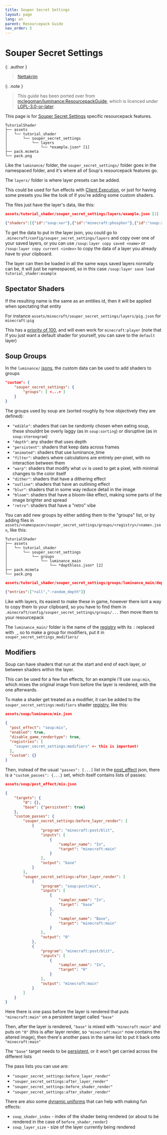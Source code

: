 ```yaml
---
title: Souper Secret Settings
layout: page
lang: en
parent: Resourcepack Guide
nav_order: 5
---
```

# Souper Secret Settings

{: .author }
> [Nettakrim](https://bsky.app/profile/nettakrim.netal.co.uk)

{: .note }
> This guide has been ported over from [mclegoman/luminance:ResourcepackGuide](https://github.com/mclegoman/luminance/blob/master/ResourcepackGuide), which is licenced under [LGPL-3.0-or-later](https://github.com/mclegoman/luminance/blob/master/licence).

This page is for [Souper Secret Settings](https://modrinth.com/mod/souper-secret-settings) specific resourcepack features.

```
TutorialShader
├── assets
│   └── tutorial_shader
│       └── souper_secret_settings
│           └── layers
│               └── *example.json* [1]
├── pack.mcmeta
└── pack.png
```

Like the `luminance/` folder, the `souper_secret_settings/` folder goes in the namespaced folder, and it's where all of Soup's resourcepack features go.

The `layers/` folder is where layer presets can be added.

This could be used for fun effects with [Client Execution](https://modrinth.com/mod/client-execution), or just for having some presets you like the look of if you're adding some custom shaders.

The files just have the layer's data, like this:

```json
assets/tutorial_shader/souper_secret_settings/layers/example.json [1]

{"shaders":[{"id":"soup:xor"},{"id":"minecraft:phosphor"},{"id":"soup:xor"}],"modifiers":[{"id":"soup:noise"}]}
```

To get the data to put in the layer json, you could go to `.minecraft/config/souper_secret_settings/layers` and copy over one of your saved layers, or you can use `/soup:layer copy saved <name>` or `/soup:layer copy current <index>` to copy the data of a layer you already have to your clipboard.

The layer can then be loaded in all the same ways saved layers normally can be, it will just be namespaced, so in this case `/soup:layer save load tutorial_shader:example`

## Spectator Shaders

If the resulting name is the same as an entities id, then it will be applied when spectating that entity

For instance `assets/minecraft/souper_secret_settings/layers/pig.json` for `minecraft:pig`

This has a [priority of 100](Perspective#spectator-shaders), and will even work for `minecraft:player` (note that if you just want a default shader for yourself, you can save to the `default` layer)

## Soup Groups

In the `luminance/` [jsons](PackSetup#luminancejson), the custom data can be used to add shaders to groups

```json
"custom": {
    "souper_secret_settings": {
        "groups": [ <...> ]
    }
}
```

The groups used by soup are (sorted roughly by how objectively they are defined):

- `"edible"`: shaders that can be randomly chosen when eating soup, these shouldnt be overly laggy (as in `soup:sorting`) or disruptive (as in `soup:stereogram`)
- `"depth"`: any shader that uses depth
- `"persistent"`: shaders that keep data across frames
- `"animated"`: shaders that use luminance_time
- `"filter"`: shaders where calculations are entirely per-pixel, with no interaction between them
- `"warp"`: shaders that modify what uv is used to get a pixel, with minimal changes to the color itself
- `"dither"`: shaders that have a dithering effect
- `"outline"`: shaders that have an outlining effect
- `"blur"`: shaders that in some way reduce detail in the image
- `"bloom"`: shaders that have a bloom-like effect, making some parts of the image brighter and spread
- `"retro"`: shaders that have a "retro" vibe

You can add new groups by either adding them to the "groups" list, or by adding files in `assets/<namespace>/souper_secret_settings/groups/<registry>/<name>.json`, like this:

```
TutorialShader
├── assets
│   └── tutorial_shader
│       └── souper_secret_settings
│           └── groups
│               └── luminance_main
│                   └── *depthless.json* [2]
├── pack.mcmeta
└── pack.png
```

```json
assets/tutorial_shader/souper_secret_settings/groups/luminance_main/depthless.json [2]

{"entries":["+all","-random_depth"]}
```

Like with layers, its easiest to make these in game, however there isnt a way to copy them to your clipboard, so you have to find them in `.minecraft/config/souper_secret_settings/groups/...` then move them to your resourcepack

The `luminance_main/` folder is the name of the [registry](PackSetup#optional-fields) with its `:` replaced with `_`, so to make a group for modifiers, put it in `souper_secret_settings_modifiers/`

## Modifiers

Soup can have shaders that run at the start and end of each layer, or between shaders within the layer.

This can be used for a few fun effects, for an example i'll use `soup:mix`, which mixes the original image from before the layer is rendered, with the one afterwards.

To make a shader get treated as a modifier, it can be added to the `souper_secret_settings:modifiers` shader [registry](PackSetup#optional-fields), like this:

```json
assets/soup/luminance/mix.json

{
  "post_effect": "soup:mix",
  "enabled": true,
  "disable_game_rendertype": true,
  "registries": [
    "souper_secret_settings:modifiers" <- this is important!
  ],
  "custom": {}
}
```

Then, instead of the usual `"passes": [...]` list in the [post_effect](AddingShaders#passes) json, there is a `"custom_passes": {...}` set, which itself contains lists of passes:

```json
assets/soup/post_effect/mix.json

{
    "targets": {
        "0": {},
        "base": {"persistent": true}
    },
    "custom_passes": {
        "souper_secret_settings:before_layer_render": [
            {
                "program": "minecraft:post/blit",
                "inputs": [
                    {
                        "sampler_name": "In",
                        "target": "minecraft:main"
                    }
                ],
                "output": "base"
            }
        ],
        "souper_secret_settings:after_layer_render": [
            {
                "program": "soup:post/mix",
                "inputs": [
                    {
                        "sampler_name": "In",
                        "target": "base"
                    },
                    {
                        "sampler_name": "Base",
                        "target": "minecraft:main"
                    }
                ],
                "output": "0"
            },
            {
                "program": "minecraft:post/blit",
                "inputs": [
                    {
                        "sampler_name": "In",
                        "target": "0"
                    }
                ],
                "output": "minecraft:main"
            }
        ]
    }
}
```

Here there is one pass before the layer is rendered that puts `"minecraft:main"` on a persistent target called `"base"`

Then, after the layer is rendered, `"base"` is mixed with `"minecraft:main"` and puts on `"0"` (this is after layer render, so `"minecraft:main"` now contains the altered image), then there's another pass in the same list to put it back onto `"minecraft:main"`

The `"base"` target needs to be [persistent](AddingShaders#luminance-specific-target-stuff), or it won't get carried across the different lists

The pass lists you can use are:
- `"souper_secret_settings:before_layer_render"`
- `"souper_secret_settings:after_layer_render"`
- `"souper_secret_settings:before_shader_render"`
- `"souper_secret_settings:after_shader_render"`

There are also some [dynamic uniforms](AddingShaders#dynamic-uniforms) that can help with making fun effects:
- `soup_shader_index` - index of the shader being rendered (or about to be rendered in the case of `before_shader_render`)
- `soup_layer_size` - size of the layer currently being rendered